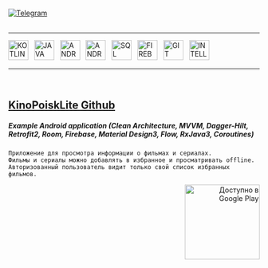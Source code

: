 <br/>
<div id="socials" align="left">
	<a href="anatoliy_ff">
		<img src="https://img.shields.io/badge/Telegram-blue?style=for-the-badge&logo=telegram&logoColor=white" alt="Telegram"/>
	</a>
</div>
<br/>

---

<img src="https://cdn.jsdelivr.net/gh/devicons/devicon/icons/kotlin/kotlin-original.svg" title="KOTLIN" width="40" height="40"/>&nbsp;&nbsp;
<img src="https://cdn.jsdelivr.net/gh/devicons/devicon/icons/java/java-original-wordmark.svg" title="JAVA" width="40" height="40"/>&nbsp;&nbsp;
<img src="https://cdn.jsdelivr.net/gh/devicons/devicon/icons/android/android-original-wordmark.svg" title="ANDROID" width="40" height="40"/>&nbsp;&nbsp;
<img src="https://cdn.jsdelivr.net/gh/devicons/devicon/icons/androidstudio/androidstudio-plain-wordmark.svg" title="ANDROID STUDIO" width="40" height="40"/>&nbsp;&nbsp;
<img src="https://cdn.jsdelivr.net/gh/devicons/devicon/icons/sqlite/sqlite-original.svg" title="SQL LITE" width="40" height="40"/>&nbsp;&nbsp;
<img src="https://cdn.jsdelivr.net/gh/devicons/devicon/icons/firebase/firebase-plain-wordmark.svg" title="FIREBASE" width="40" height="40"/>&nbsp;&nbsp;
<img src="https://cdn.jsdelivr.net/gh/devicons/devicon/icons/git/git-plain-wordmark.svg" title="GIT" width="40" height="40"/>&nbsp;&nbsp;
<img src="https://cdn.jsdelivr.net/gh/devicons/devicon/icons/intellij/intellij-original.svg" title="INTELLIG IDEA" width="40" height="40"/>&nbsp;&nbsp;

---
<br/>

## [KinoPoiskLite Github](https://github.com/FlickFun/KinoPoiskLite)
##### Example Android application (Clean Architecture, MVVM, Dagger-Hilt, Retrofit2, Room, Firebase, Material Design3, Flow, RxJava3, Coroutines) 
	Приложение для просмотра информации о фильмах и сериалах. 
	Фильмы и сериалы можно добавлять в избранное и просматривать offline. 
	Авторизованный пользователь видит только свой список избранных фильмов.

<div align="right">  
	<a href='https://play.google.com/store/apps/details?id=com.fsoftstudio.kinopoisklite&utm_source=GitHub&pcampaignid=pcampaignidMKT-Other-global-all-co-prtnr-py-PartBadge-Mar2515-1'><img alt='Доступно в Google Play' src='https://play.google.com/intl/en_us/badges/static/images/badges/ru_badge_web_generic.png' width="150"/></a>
</div>
